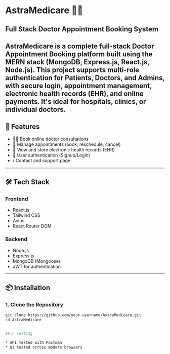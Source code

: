 # AstraMedicare 🏥💊

## Full Stack Doctor Appointment Booking System

AstraMedicare is a complete full-stack Doctor Appointment Booking platform built using the MERN stack (MongoDB, Express.js, React.js, Node.js). This project supports multi-role authentication for Patients, Doctors, and Admins, with secure login, appointment management, electronic health records (EHR), and online payments. It's ideal for hospitals, clinics, or individual doctors.
---

## 🚀 Features

- 🧑‍⚕️ Book online doctor consultations
- 📅 Manage appointments (book, reschedule, cancel)
- 📁 View and store electronic health records (EHR)
- 🔐 User authentication (Signup/Login)
- 📞 Contact and support page

---

## 🛠️ Tech Stack

### Frontend
- React.js
- Tailwind CSS 
- Axios
- React Router DOM

### Backend
- Node.js
- Express.js
- MongoDB (Mongoose)
- JWT for authentication

---

## 📦 Installation

### 1. Clone the Repository

```bash
git clone https://github.com/your-username/AstraMedicare.git
cd AstraMedicare


## 🧪 Testing

* API tested with Postman
* UI tested across modern browsers

